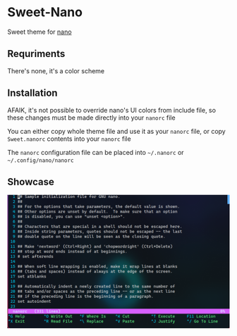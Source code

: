 # Sweet-Nano

Sweet theme for [nano](https://git.savannah.gnu.org/cgit/nano.git)

## Requriments

There's none, it's a color scheme

## Installation

AFAIK, it's not possible to override nano's UI colors from include file, so these changes must be made directly into your `nanorc` file

You can either copy whole theme file and use it as your `nanorc` file, or copy `Sweet.nanorc` contents into your `nanorc` file

The `nanorc` configuration file can be placed into `~/.nanorc` or `~/.config/nano/nanorc`

## Showcase

![](assets/screenshot.png)
